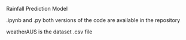 Rainfall Prediction Model

.ipynb and .py both versions of the code are available in the repository

weatherAUS is the dataset .csv file